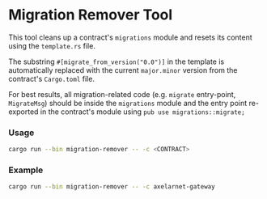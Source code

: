 # Migration Remover Tool

This tool cleans up a contract's `migrations` module and resets its content using the `template.rs` file.

The substring `#[migrate_from_version("0.0")]` in the template is automatically replaced with the current `major.minor` version from the contract's `Cargo.toml` file.

For best results, all migration-related code (e.g. `migrate` entry-point, `MigrateMsg`) should be inside the `migrations` module and the entry point re-exported in the contract's module using `pub use migrations::migrate;`

### Usage

```bash
cargo run --bin migration-remover -- -c <CONTRACT>
```

### Example

```bash
cargo run --bin migration-remover -- -c axelarnet-gateway
```
